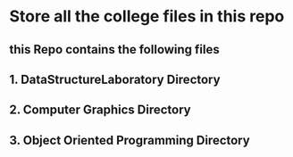 # Store all the college files in this repo

## this Repo contains the following files

## 1. DataStructureLaboratory Directory

## 2. Computer Graphics Directory

## 3. Object Oriented Programming Directory


